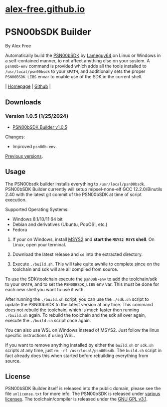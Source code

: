 # [alex-free.github.io](https://alex-free.github.io)

# PSN00bSDK Builder

By Alex Free

Automatically build the [PSN00bSDK](https://github.com/lameguy64/psn00bsdk) by [Lameguy64](https://github.com/lameguy64) on Linux or Windows in a self-contained manner, to not affect anything else on your system. A `psn00b-env` command is provided which adds all the tools installed to `/usr/local/psn00bsdk` to your `$PATH`, and additionally sets the proper `PSN00BSDK_LIBS` envar to enable use of the SDK in the current shell.

| [Homepage](https://alex-free.github.io/psn00bsdk-builder) | [Github](https://github.com/alex-free/psn00bsdk-builder) |

## Downloads

### Version 1.0.5 (1/25/2024)

*   [PSN00bSDK Builder v1.0.5](https://github.com/alex-free/psn00bsdk-builder/releases/download/v1.0.5/psn00bsdk-builder-v1.0.5.zip)

Changes:

*   Improved `psn00b-env`.

[Previous versions](changelog.md).

## Usage
 
The PSN00bsdk builder installs everything to `/usr/local/psn00bsdk`. PSN00bSDK Builder currently will setup mipsel-none-elf GCC 12.2.0/Binutils 2.40 with the latest git commit of the PSN00bSDK at time of script execution.

Supported Operating Systems:

 * Windows 8.1/10/11 64 bit
 * Debian and derivatives (Ubuntu, PopOS!, etc.)
 * Fedora

1) If your on Windows, install [MSYS2](https://www.msys2.org/) and **start the `MSYS2 MSYS` shell**. On Linux, open your terminal.

2) Download the latest release and `cd` into the extracted directory. 

3) Execute `./build.sh`. This will take quite awhile to complete since on the toolchain and sdk will are all compiled from source.

To use the SDK/toolchain execute the `psn00b-env` to add the toolchain/sdk to your `$PATH`, and to set the `PSN00BSDK_LIBS` env var. This must be done for each new shell you want to use it with.

After running the `./build.sh` script, you can use the `./sdk.sh` script to update the PSN00bSDK to the latest version at any time. This command does not rebuild the toolchain, which is much faster then running `./build.sh` again. To rebuild the toolchain and the sdk all over again, execute the `./build.sh` script once again.

You can also use WSL on Windows instead of MSYS2. Just follow the linux specific instructions if using WSL. 

If you want to remove anything installed by either the `build.sh` or `sdk.sh` scripts at any time, just `rm -rf /usr/local/psn00bsdk`. The `build.sh` script in fact already does this when started before rebuilding everything from source.

## License

PSN00bSDK Builder itself is released into the public domain, please see the file `unlicense.txt` for more info. The PSN00bSDK is released under [various licenses](https://github.com/Lameguy64/PSn00bSDK/blob/master/LICENSE.md). The toolchain/compiler is released under the [GNU GPL v3.1](https://gcc.gnu.org/onlinedocs/libstdc++/manual/license.html).
